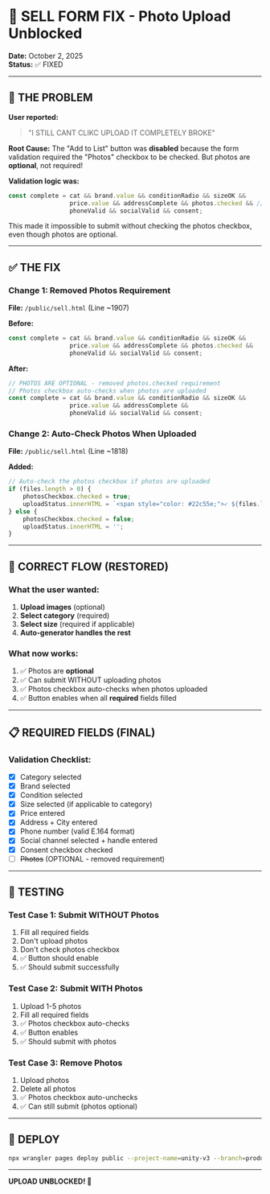 # 🔧 SELL FORM FIX - Photo Upload Unblocked

**Date:** October 2, 2025  
**Status:** ✅ FIXED  

---

## 🐛 THE PROBLEM

**User reported:**
> "I STILL CANT CLIKC UPLOAD IT COMPLETELY BROKE"

**Root Cause:**
The "Add to List" button was **disabled** because the form validation required the "Photos" checkbox to be checked. But photos are **optional**, not required!

**Validation logic was:**
```javascript
const complete = cat && brand.value && conditionRadio && sizeOK && 
                 price.value && addressComplete && photos.checked && // ❌ WRONG!
                 phoneValid && socialValid && consent;
```

This made it impossible to submit without checking the photos checkbox, even though photos are optional.

---

## ✅ THE FIX

### Change 1: Removed Photos Requirement
**File:** `/public/sell.html` (Line ~1907)

**Before:**
```javascript
const complete = cat && brand.value && conditionRadio && sizeOK && 
                 price.value && addressComplete && photos.checked && 
                 phoneValid && socialValid && consent;
```

**After:**
```javascript
// PHOTOS ARE OPTIONAL - removed photos.checked requirement
// Photos checkbox auto-checks when photos are uploaded
const complete = cat && brand.value && conditionRadio && sizeOK && 
                 price.value && addressComplete && 
                 phoneValid && socialValid && consent;
```

### Change 2: Auto-Check Photos When Uploaded
**File:** `/public/sell.html` (Line ~1818)

**Added:**
```javascript
// Auto-check the photos checkbox if photos are uploaded
if (files.length > 0) {
    photosCheckbox.checked = true;
    uploadStatus.innerHTML = `<span style="color: #22c55e;">✓ ${files.length} photo${files.length > 1 ? 's' : ''} ready</span>`;
} else {
    photosCheckbox.checked = false;
    uploadStatus.innerHTML = '';
}
```

---

## 🎯 CORRECT FLOW (RESTORED)

### What the user wanted:
1. **Upload images** (optional)
2. **Select category** (required)
3. **Select size** (required if applicable)
4. **Auto-generator handles the rest**

### What now works:
1. ✅ Photos are **optional**
2. ✅ Can submit WITHOUT uploading photos
3. ✅ Photos checkbox auto-checks when photos uploaded
4. ✅ Button enables when all **required** fields filled

---

## 📋 REQUIRED FIELDS (FINAL)

### Validation Checklist:
- [x] Category selected
- [x] Brand selected
- [x] Condition selected
- [x] Size selected (if applicable to category)
- [x] Price entered
- [x] Address + City entered
- [x] Phone number (valid E.164 format)
- [x] Social channel selected + handle entered
- [x] Consent checkbox checked
- [ ] ~~Photos~~ (OPTIONAL - removed requirement)

---

## 🧪 TESTING

### Test Case 1: Submit WITHOUT Photos
1. Fill all required fields
2. Don't upload photos
3. Don't check photos checkbox
4. ✅ Button should enable
5. ✅ Should submit successfully

### Test Case 2: Submit WITH Photos
1. Upload 1-5 photos
2. Fill all required fields
3. ✅ Photos checkbox auto-checks
4. ✅ Button enables
5. ✅ Should submit with photos

### Test Case 3: Remove Photos
1. Upload photos
2. Delete all photos
3. ✅ Photos checkbox auto-unchecks
4. ✅ Can still submit (photos optional)

---

## 🚀 DEPLOY

```bash
npx wrangler pages deploy public --project-name=unity-v3 --branch=production
```

---

**UPLOAD UNBLOCKED! 📸**
